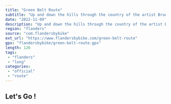 ```yaml
---
title: "Green Belt Route"
subtitle: "Up and down the hills through the country of the artist Bruegel, hops, grapes and chicory"
date: "2022-11-09"
description: "Up and down the hills through the country of the artist Bruegel, hops, grapes and chicory."
region: "flanders"
source: "com.flandersbybike"
ext_url: "https://www.flandersbybike.com/green-belt-route"
gpx: "flandersbybike/green-belt-route.gpx"
length: 126
tags:
 - "flanders"
 - "long"
categories:
 - "official"
 - "route"
---
```


## Let's Go ! 



